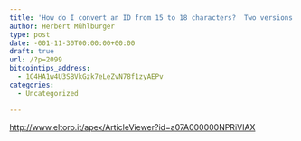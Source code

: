 ```yaml
---
title: 'How do I convert an ID from 15 to 18 characters?  Two versions of the same ID?'
author: Herbert Mühlburger
type: post
date: -001-11-30T00:00:00+00:00
draft: true
url: /?p=2099
bitcointips_address:
  - 1C4HA1w4U3SBVkGzk7eLeZvN78f1zyAEPv
categories:
  - Uncategorized

---
```

http://www.eltoro.it/apex/ArticleViewer?id=a07A000000NPRiVIAX
